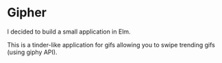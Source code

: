 # Gipher

I decided to build a small application in Elm.

This is a tinder-like application for gifs allowing you to swipe trending gifs (using giphy API).
